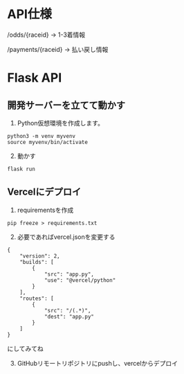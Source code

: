 # API仕様
/odds/{raceid}
-> 1-3着情報

/payments/{raceid}
-> 払い戻し情報

# Flask API
## 開発サーバーを立てて動かす
1. Python仮想環境を作成します。
```
python3 -m venv myvenv
source myvenv/bin/activate
```

2. 動かす
```
flask run
```

## Vercelにデプロイ
1. requirementsを作成
```
pip freeze > requirements.txt
```

2. 必要であればvercel.jsonを変更する
```
{
    "version": 2,
    "builds": [
        {
            "src": "app.py",
            "use": "@vercel/python"
        }
    ],
    "routes": [
        {
            "src": "/(.*)",
            "dest": "app.py"
        }
    ]
}
```
にしてみてね

3. GitHubリモートリポジトリにpushし、vercelからデプロイ
